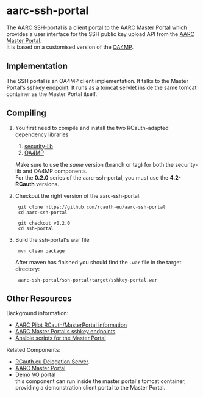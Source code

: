 # aarc-ssh-portal
The AARC SSH-portal is a client portal to the AARC Master Portal which provides
a user interface for the SSH public key upload API from the
[AARC Master Portal](http://github.com/rcauth-eu/aarc-master-portal).  
It is based on a customised version of the
[OA4MP](https://github.com/rcauth-eu/OA4MP).

## Implementation
The SSH portal is an OA4MP client implementation. It talks to the 
Master Portal's [sshkey endpoint](https://wiki.nikhef.nl/grid/Master_Portal_sshkey_endpoint).
It runs as a tomcat servlet inside the same tomcat container as the Master Portal itself.

## Compiling

1. You first need to compile and install the two RCauth-adapted dependency
   libraries 
    1. [security-lib](https://github.com/rcauth-eu/security-lib)
    2. [OA4MP](https://github.com/rcauth-eu/OA4MP)
   
   Make sure to use the _same_ version (branch or tag) for both the
   security-lib and OA4MP components.  
   For the **0.2.0** series of the aarc-ssh-portal, you must use the
   **4.2-RCauth** versions.
   
2. Checkout the right version of the aarc-ssh-portal.

        git clone https://github.com/rcauth-eu/aarc-ssh-portal
        cd aarc-ssh-portal

        git checkout v0.2.0
        cd ssh-portal

3. Build the ssh-portal's war file

        mvn clean package

   After maven has finished you should find the `.war` file in the target
   directory:

        aarc-ssh-portal/ssh-portal/target/sshkey-portal.war

## Other Resources

Background information:
* [AARC Pilot RCauth/MasterPortal information](https://wiki.nikhef.nl/grid/AARC_Pilot)
* [AARC Master Portal's sshkey endpoints](https://wiki.nikhef.nl/grid/Master_Portal_sshkey_endpoint)
* [Ansible scripts for the Master Portal](https://github.com/rcauth-eu/aarc-ansible-master-portal)

Related Components:
* [RCauth.eu Delegation Server](https://github.com/rcauth-eu/aarc-delegation-server).
* [AARC Master Portal](https://github.com/rcauth-eu/aarc-master-portal)  
* [Demo VO portal](https://github.com/rcauth-eu/aarc-vo-portal)  
  this component can run inside the master portal's tomcat container,
  providing a demonstration client portal to the Master Portal.
